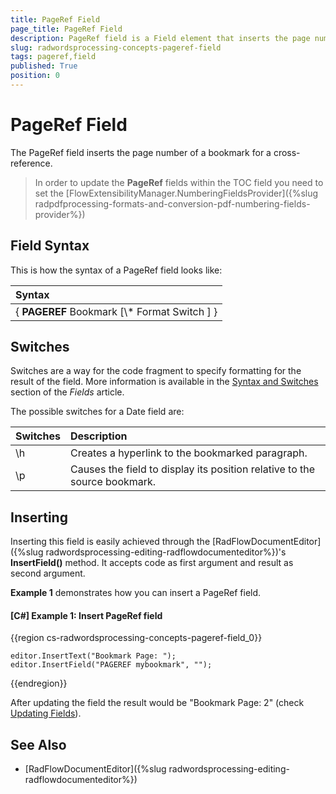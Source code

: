 ```yaml
---
title: PageRef Field
page_title: PageRef Field
description: PageRef field is a Field element that inserts the page number of a bookmark.
slug: radwordsprocessing-concepts-pageref-field
tags: pageref,field
published: True
position: 0
---
```


# PageRef Field

The PageRef field inserts the page number of a bookmark for a cross-reference.

>In order to update the **PageRef** fields within the TOC field you need to set the [FlowExtensibilityManager.NumberingFieldsProvider]({%slug radpdfprocessing-formats-and-conversion-pdf-numbering-fields-provider%})

## Field Syntax

This is how the syntax of a PageRef field looks like:

| Syntax   											  |
| :---     											  |
| { **PAGEREF** Bookmark   [\\* Format Switch ] } |    


## Switches

Switches are a way for the code fragment to specify formatting for the result of the field. More information is available in the [Syntax and Switches](https://docs.telerik.com/devtools/document-processing/libraries/radwordsprocessing/concepts/fields/fields#syntax-and-switches) section of the _Fields_ article.

The possible switches for a Date field are:

| Switches                 | Description                                                   |
| :---                   | :---                                                          |
| \\h | Creates a hyperlink to the bookmarked paragraph. |
| \\p | Causes the field to display its position relative to the source bookmark. |

## Inserting

Inserting this field is easily achieved through the [RadFlowDocumentEditor]({%slug radwordsprocessing-editing-radflowdocumenteditor%})'s __InsertField()__ method. It accepts code as first argument and result as second argument.

__Example 1__ demonstrates how you can insert a PageRef field.
 
#### __[C#] Example 1: Insert PageRef field__

{{region cs-radwordsprocessing-concepts-pageref-field_0}}
 
	editor.InsertText("Bookmark Page: ");
	editor.InsertField("PAGEREF mybookmark", "");

{{endregion}}


After updating the field the result would be "Bookmark Page: 2" (check [Updating Fields](https://docs.telerik.com/devtools/document-processing/libraries/radwordsprocessing/concepts/fields/fields#updating-fields)).

## See Also

* [RadFlowDocumentEditor]({%slug radwordsprocessing-editing-radflowdocumenteditor%})
